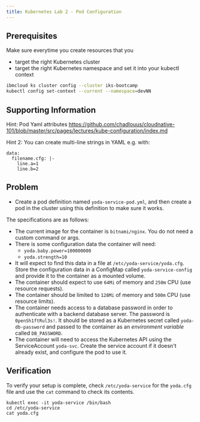 ```yaml
---
title: Kubernetes Lab 2 - Pod Configuration
---
```

## Prerequisites

Make sure everytime you create resources that you

- target the right Kubernetes cluster
- target the right Kubernetes namespace and set it into your kubectl context

```bash
ibmcloud ks cluster config --cluster iks-bootcamp
kubectl config set-context --current --namespace=devNN
```

## Supporting Information

Hint: Pod Yaml attributes
https://github.com/chadlouus/cloudnative-101/blob/master/src/pages/lectures/kube-configuration/index.md

Hint 2: You can create multi-line strings in YAML e.g. with:

```
data:
  filename.cfg: |-
    line.a=1
    line.b=2
```
## Problem

- Create a pod definition named `yoda-service-pod.yml`, and then create a pod in the cluster using this definition to make sure it works.

The specifications are as follows:

 - The current image for the container is `bitnami/nginx`. You do not need a custom command or args.
 - There is some configuration data the container will need:
    - `yoda.baby.power=100000000`
    - `yoda.strength=10`
 - It will expect to find this data in a file at `/etc/yoda-service/yoda.cfg`. Store the configuration data in a ConfigMap called `yoda-service-config` and provide it to the container as a mounted volume.
 - The container should expect to use `64Mi` of memory and `250m` CPU (use resource requests).
 - The container should be limited to `128Mi` of memory and `500m` CPU (use resource limits).
 - The container needs access to a database password in order to authenticate with a backend database server. The password is `0penSh1ftRul3s!`. It should be stored as a Kubernetes secret called `yoda-db-password` and passed to the container as an *environment variable* called `DB_PASSWORD`.
 - The container will need to access the Kubernetes API using the ServiceAccount `yoda-svc`. Create the service account if it doesn't already exist, and configure the pod to use it.

## Verification

To verify your setup is complete, check `/etc/yoda-service` for the `yoda.cfg` file and use the `cat` command to check its contents.

```
kubectl exec -it yoda-service /bin/bash
cd /etc/yoda-service
cat yoda.cfg
```